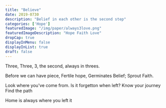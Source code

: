 ```yaml
---
title: "Believe"
date: 2019-0730
description: "Belief in each other is the second step"
categories: ['Hope']
featuredImage: "/img/paper/always3love.png"
featuredImageDescription: "Hope Faith Love"
dropCap: true
displayInMenu: false
displayInList: true
draft: false
---
```



Three, Three, 3,
the second, 
always in threes.

Before we can have piece,
Fertile hope,
Germinates Belief;
Sprout Faith.


Look where you've come from.
Is it forgetton when left?
Know your journey
Find the path


Home is always where you left it
